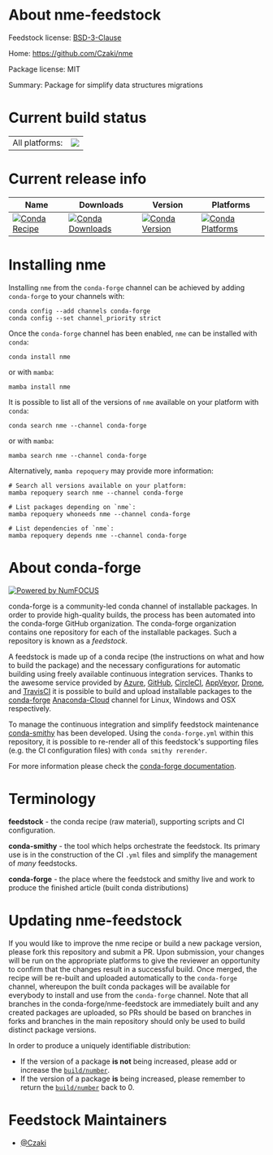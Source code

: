 About nme-feedstock
===================

Feedstock license: [BSD-3-Clause](https://github.com/conda-forge/nme-feedstock/blob/main/LICENSE.txt)

Home: https://github.com/Czaki/nme

Package license: MIT

Summary: Package for simplify data structures migrations

Current build status
====================


<table><tr><td>All platforms:</td>
    <td>
      <a href="https://dev.azure.com/conda-forge/feedstock-builds/_build/latest?definitionId=15844&branchName=main">
        <img src="https://dev.azure.com/conda-forge/feedstock-builds/_apis/build/status/nme-feedstock?branchName=main">
      </a>
    </td>
  </tr>
</table>

Current release info
====================

| Name | Downloads | Version | Platforms |
| --- | --- | --- | --- |
| [![Conda Recipe](https://img.shields.io/badge/recipe-nme-green.svg)](https://anaconda.org/conda-forge/nme) | [![Conda Downloads](https://img.shields.io/conda/dn/conda-forge/nme.svg)](https://anaconda.org/conda-forge/nme) | [![Conda Version](https://img.shields.io/conda/vn/conda-forge/nme.svg)](https://anaconda.org/conda-forge/nme) | [![Conda Platforms](https://img.shields.io/conda/pn/conda-forge/nme.svg)](https://anaconda.org/conda-forge/nme) |

Installing nme
==============

Installing `nme` from the `conda-forge` channel can be achieved by adding `conda-forge` to your channels with:

```
conda config --add channels conda-forge
conda config --set channel_priority strict
```

Once the `conda-forge` channel has been enabled, `nme` can be installed with `conda`:

```
conda install nme
```

or with `mamba`:

```
mamba install nme
```

It is possible to list all of the versions of `nme` available on your platform with `conda`:

```
conda search nme --channel conda-forge
```

or with `mamba`:

```
mamba search nme --channel conda-forge
```

Alternatively, `mamba repoquery` may provide more information:

```
# Search all versions available on your platform:
mamba repoquery search nme --channel conda-forge

# List packages depending on `nme`:
mamba repoquery whoneeds nme --channel conda-forge

# List dependencies of `nme`:
mamba repoquery depends nme --channel conda-forge
```


About conda-forge
=================

[![Powered by
NumFOCUS](https://img.shields.io/badge/powered%20by-NumFOCUS-orange.svg?style=flat&colorA=E1523D&colorB=007D8A)](https://numfocus.org)

conda-forge is a community-led conda channel of installable packages.
In order to provide high-quality builds, the process has been automated into the
conda-forge GitHub organization. The conda-forge organization contains one repository
for each of the installable packages. Such a repository is known as a *feedstock*.

A feedstock is made up of a conda recipe (the instructions on what and how to build
the package) and the necessary configurations for automatic building using freely
available continuous integration services. Thanks to the awesome service provided by
[Azure](https://azure.microsoft.com/en-us/services/devops/), [GitHub](https://github.com/),
[CircleCI](https://circleci.com/), [AppVeyor](https://www.appveyor.com/),
[Drone](https://cloud.drone.io/welcome), and [TravisCI](https://travis-ci.com/)
it is possible to build and upload installable packages to the
[conda-forge](https://anaconda.org/conda-forge) [Anaconda-Cloud](https://anaconda.org/)
channel for Linux, Windows and OSX respectively.

To manage the continuous integration and simplify feedstock maintenance
[conda-smithy](https://github.com/conda-forge/conda-smithy) has been developed.
Using the ``conda-forge.yml`` within this repository, it is possible to re-render all of
this feedstock's supporting files (e.g. the CI configuration files) with ``conda smithy rerender``.

For more information please check the [conda-forge documentation](https://conda-forge.org/docs/).

Terminology
===========

**feedstock** - the conda recipe (raw material), supporting scripts and CI configuration.

**conda-smithy** - the tool which helps orchestrate the feedstock.
                   Its primary use is in the construction of the CI ``.yml`` files
                   and simplify the management of *many* feedstocks.

**conda-forge** - the place where the feedstock and smithy live and work to
                  produce the finished article (built conda distributions)


Updating nme-feedstock
======================

If you would like to improve the nme recipe or build a new
package version, please fork this repository and submit a PR. Upon submission,
your changes will be run on the appropriate platforms to give the reviewer an
opportunity to confirm that the changes result in a successful build. Once
merged, the recipe will be re-built and uploaded automatically to the
`conda-forge` channel, whereupon the built conda packages will be available for
everybody to install and use from the `conda-forge` channel.
Note that all branches in the conda-forge/nme-feedstock are
immediately built and any created packages are uploaded, so PRs should be based
on branches in forks and branches in the main repository should only be used to
build distinct package versions.

In order to produce a uniquely identifiable distribution:
 * If the version of a package **is not** being increased, please add or increase
   the [``build/number``](https://docs.conda.io/projects/conda-build/en/latest/resources/define-metadata.html#build-number-and-string).
 * If the version of a package **is** being increased, please remember to return
   the [``build/number``](https://docs.conda.io/projects/conda-build/en/latest/resources/define-metadata.html#build-number-and-string)
   back to 0.

Feedstock Maintainers
=====================

* [@Czaki](https://github.com/Czaki/)

